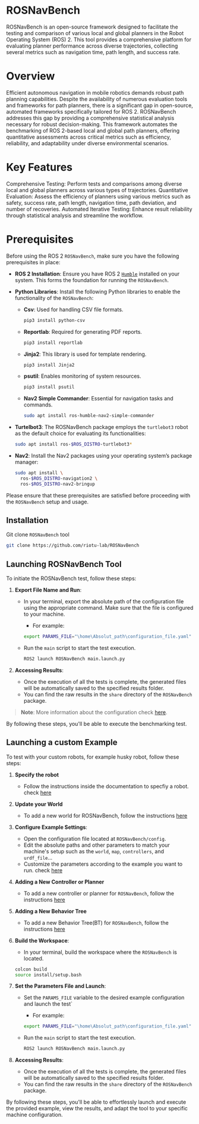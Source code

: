 # ROSNavBench
ROSNavBench is an open-source framework designed to facilitate the testing and comparison of various local and global planners in the Robot Operating System (ROS) 2. This tool provides a comprehensive platform for evaluating planner performance across diverse trajectories, collecting several metrics such as navigation time, path length, and success rate.

# Overview
Efficient autonomous navigation in mobile robotics demands robust path planning capabilities. Despite the availability of numerous evaluation tools and frameworks for path planners, there is a significant gap in open-source, automated frameworks specifically tailored for ROS 2. ROSNavBench addresses this gap by providing a comprehensive statistical analysis necessary for robust decision-making. This framework automates the benchmarking of ROS 2-based local and global path planners, offering quantitative assessments across critical metrics such as efficiency, reliability, and adaptability under diverse environmental scenarios.

# Key Features
Comprehensive Testing: Perform tests and comparisons among diverse local and global planners across various types of trajectories.
Quantitative Evaluation: Assess the efficiency of planners using various metrics such as safety, success rate, path length, navigation time, path deviation, and number of recoveries.
Automated Iterative Testing: Enhance result reliability through statistical analysis and streamline the workflow.

# Prerequisites

Before using the ROS 2 `ROSNavBench`, make sure you have the following prerequisites in place:

- **ROS 2 Installation**: Ensure you have ROS 2 [`Humble`](docs/install_humble.md) installed on your system. This forms the foundation for running the `ROSNavBench`.

- **Python Libraries**: Install the following Python libraries to enable the functionality of the `ROSNavBench`:

  - **Csv**: Used for handling CSV file formats.

    ```bash
    pip3 install python-csv
    ```

  - **Reportlab**: Required for generating PDF reports.

    ```bash
    pip3 install reportlab
    ```

  - **Jinja2**: This library is used for template rendering.

    ```bash
    pip3 install Jinja2
    ```

  - **psutil**: Enables monitoring of system resources.

    ```bash
    pip3 install psutil
    ```

  - **Nav2 Simple Commander**: Essential for navigation tasks and commands.

    ```bash
    sudo apt install ros-humble-nav2-simple-commander
    ```

- **Turtelbot3**: The ROSNavBench package employs the `turtlebot3` robot as the default choice for evaluating its functionalities:

    ```bash
    sudo apt install ros-$ROS_DISTRO-turtlebot3*
    ```


- **Nav2**: Install the Nav2 packages using your operating system’s package manager:

    ```bash
    sudo apt install \
      ros-$ROS_DISTRO-navigation2 \
      ros-$ROS_DISTRO-nav2-bringup 
    ```

Please ensure that these prerequisites are satisfied before proceeding with the `ROSNavBench` setup and usage.

## Installation

Git clone `ROSNavBench` tool

```bash
git clone https://github.com/riotu-lab/ROSNavBench
```

## Launching ROSNavBench Tool

To initiate the ROSNavBench test, follow these steps:

1. **Export File Name and Run**:
    - In your terminal, export the absolute path of the configuration file using the appropriate command. Make sure that the file is configured to your machine.
      - For example:

      ```bash
      export PARAMS_FILE="\home\Absolut_path\configuration_file.yaml"
      ```

    - Run the `main` script to start the test execution.

      ```bash
      ROS2 launch ROSNavBench main.launch.py
      ```

2. **Accessing Results**:
   - Once the execution of all the tests is complete, the generated files will be automatically saved to the specified results folder.
   - You can find the raw results in the `share` directory of the ``ROSNavBench`` package.

> **Note**: More information about the configuration check [here](docs/Trajectories.md).

By following these steps, you'll be able to execute the benchmarking test.

## Launching a custom Example

To test with your custom robots, for example husky robot, follow these steps:

1. **Specify the robot**
   - Follow the instructions inside the documentation to specfiy a robot. check [here](docs/change_robot.md)

2. **Update your World**
    - To add a new world for ROSNavBench, follow the instructions [here](docs/add_new_world.md)
 
3. **Configure Example Settings**:
   - Open the configuration file located at `ROSNavBench/config`.
   - Edit the absolute paths and other parameters to match your machine's setup such as the `world`, `map`, `controllers`, and `urdf_file`...
   - Customize the parameters according to the example you want to run. check [here](docs/Trajectories.md)

4. **Adding a New Controller or Planner**
    - To add a new controller or planner for `ROSNavBench`, follow the instructions [here](docs/add_new_controller.md)

5. **Adding a New Behavior Tree**
    - To add a new Behavior Tree(BT) for `ROSNavBench`, follow the instructions [here](docs/behavior_tree.md)

6. **Build the Workspace**:
   - In your terminal, build the workspace where the `ROSNavBench` is located.

    ```bash
    colcon build
    source install/setup.bash
    ```

7. **Set the Parameters File and Launch**:
   - Set the `PARAMS_FILE` variable to the desired example configuration and launch the test`
      - For example:

      ```bash
      export PARAMS_FILE="\home\Absolut_path\configuration_file.yaml"
      ```

    - Run the `main` script to start the test execution.

      ```bash
      ROS2 launch ROSNavBench main.launch.py
      ```

8. **Accessing Results**:
   - Once the execution of all the tests is complete, the generated files will be automatically saved to the specified results folder.
   - You can find the raw results in the `share` directory of the ``ROSNavBench`` package.

By following these steps, you'll be able to effortlessly launch and execute the provided example, view the results, and adapt the tool to your specific machine configuration.

